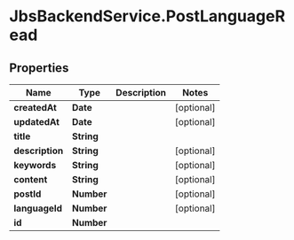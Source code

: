 # JbsBackendService.PostLanguageRead

## Properties
Name | Type | Description | Notes
------------ | ------------- | ------------- | -------------
**createdAt** | **Date** |  | [optional] 
**updatedAt** | **Date** |  | [optional] 
**title** | **String** |  | 
**description** | **String** |  | [optional] 
**keywords** | **String** |  | [optional] 
**content** | **String** |  | [optional] 
**postId** | **Number** |  | [optional] 
**languageId** | **Number** |  | [optional] 
**id** | **Number** |  | 
